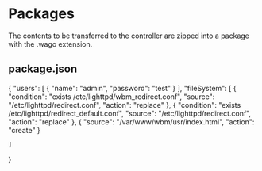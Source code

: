 
# Packages

The contents to be transferred to the controller are zipped into a package with the .wago extension.


## package.json

{
    "users": [
        { "name": "admin", "password": "test" }
    ],
    "fileSystem": [
        {
            "condition": "exists /etc/lighttpd/wbm_redirect.conf",
            "source": "/etc/lighttpd/redirect.conf",
            "action": "replace"
        },
        {
            "condition": "exists /etc/lighttpd/redirect_default.conf",
            "source": "/etc/lighttpd/redirect.conf",
            "action": "replace"
        },
        {
            "source": "/var/www/wbm/usr/index.html",
            "action": "create"
        }

    ]
}
